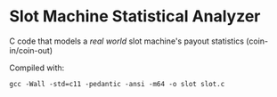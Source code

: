 Slot Machine Statistical Analyzer
==============

C code that models a *real world* slot machine's payout statistics (coin-in/coin-out)

Compiled with:

	gcc -Wall -std=c11 -pedantic -ansi -m64 -o slot slot.c